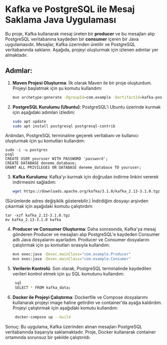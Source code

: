 # Kafka ve PostgreSQL ile Mesaj Saklama Java Uygulaması

Bu proje, Kafka kullanarak mesaj üreten bir **producer** ve bu mesajları alıp PostgreSQL veritabanına kaydeden bir **consumer** içeren bir Java uygulamasıdır. Mesajlar, Kafka üzerinden üretilir ve PostgreSQL veritabanında saklanır. Aşağıda, projeyi oluşturmak için izlenen adımlar yer almaktadır.

## Adımlar:

1. **Maven Projesi Oluşturma**:
   İlk olarak Maven ile bir proje oluşturdum. Projeyi başlatmak için şu komutu kullandım:
   ```bash
   mvn archetype:generate -DgroupId=com.example -DartifactId=kafka-postgres-example -DarchetypeArtifactId=maven-archetype-quickstart -DinteractiveMode=false
2. **PostgreSQL Kurulumu (Ubuntu)**:
   PostgreSQL'i Ubuntu üzerinde kurmak için aşağıdaki adımları izledim:
   ```bash
   sudo apt update
   sudo apt install postgresql postgresql-contrib
  Ardından, PostgreSQL terminaline geçerek veritabanı ve kullanıcı oluşturmak için şu komutları kullandım:
  
    sudo -i -u postgres
    psql
    CREATE USER youruser WITH PASSWORD 'password';
    CREATE DATABASE deneme_database;
    GRANT ALL PRIVILEGES ON DATABASE deneme_database TO youruser;
3. **Kafka Kurulumu**:
   Kafka'yı kurmak için doğrudan indirme linkini vererek indirmesini sağladım:
   ```bash
   wget https://downloads.apache.org/kafka/3.1.0/kafka_2.13-3.1.0.tgz
(Sürümlerde adres değişiklik gösterebilir.) İndirdiğim dosyayı arşivden çıkarmak için aşağıdaki komutu çalıştırdım:

    tar -xzf kafka_2.13-3.1.0.tgz
    mv kafka_2.13-3.1.0 kafka
4. **Producer ve Consumer Oluşturma**:
   Daha sonrasında, Kafka'ya mesaj gönderen Producer ve mesajları alıp PostgreSQL'e kaydeden Consumer adlı Java dosyalarını ayarladım. Producer ve Consumer dosyalarını çalıştırmak için şu komutları sırasıyla kullandım:
   ```bash
   mvn exec:java -Dexec.mainClass="com.example.Producer"
   mvn exec:java -Dexec.mainClass="com.example.Consumer"
5. **Verilerin Kontrolü**:
   Son olarak, PostgreSQL terminalinde kaydedilen verileri kontrol etmek için şu SQL komutunu kullandım:
   ```bash 
    sql
    SELECT * FROM kafka_data;
6. **Docker ile Projeyi Çalıştırma**:
   Dockerfile ve Compose dosyalarımı kullanarak projeyi image haline getirdim ve container'da ayağa kaldırdım. Projeyi çalıştırmak için aşağıdaki komutu kullandım:
   ```bash
    docker-compose up --build
Sonuç:
Bu uygulama, Kafka üzerinden alınan mesajları PostgreSQL veritabanında başarıyla saklamaktadır. Proje, Docker kullanarak container ortamında sorunsuz bir şekilde çalıştırıldı.
